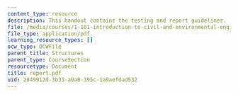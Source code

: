 ```yaml
---
content_type: resource
description: This handout contains the testing and report guidelines.
file: /media/courses/1-101-introduction-to-civil-and-environmental-engineering-design-i-fall-2005/2849912d3b33a0a0395c1a9aefdad532_report.pdf
file_type: application/pdf
learning_resource_types: []
ocw_type: OCWFile
parent_title: Structures
parent_type: CourseSection
resourcetype: Document
title: report.pdf
uid: 2849912d-3b33-a0a0-395c-1a9aefdad532
---
```

